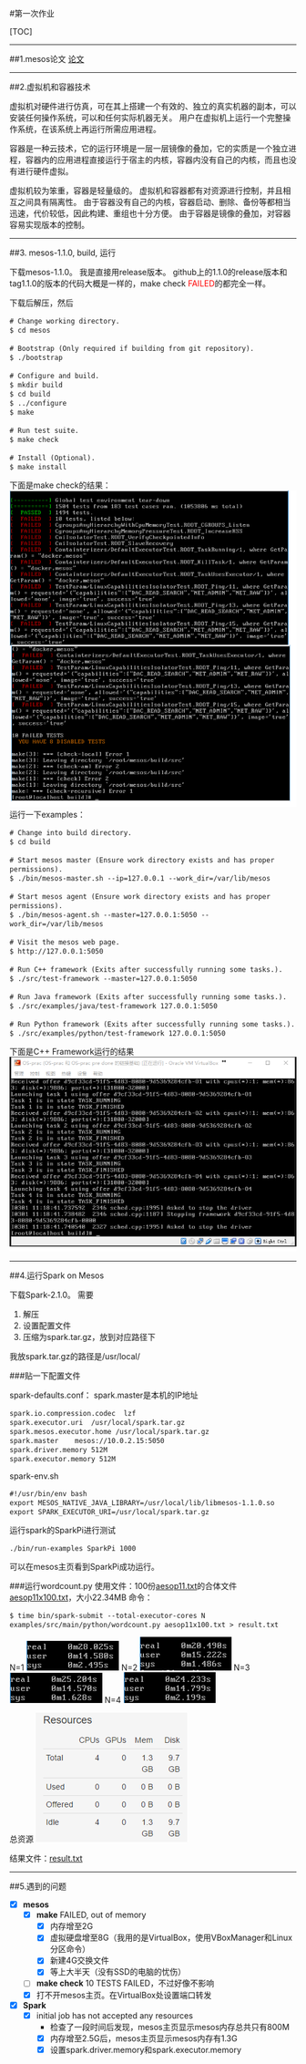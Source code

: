 #第一次作业

[TOC]

-------

##1.mesos论文
[论文](https://github.com/bacTlink/OS-practice/blob/master/%E7%AC%AC1%E6%AC%A1%E4%BD%9C%E4%B8%9A/Mesos%20A%20Platform%20for%20Fine-Grained%20Resource%20Sharing%20in%20the%20Data%20Center.pdf)

---

##2.虚拟机和容器技术

虚拟机对硬件进行仿真，可在其上搭建一个有效的、独立的真实机器的副本，可以安装任何操作系统，可以和任何实际机器无关。
用户在虚拟机上运行一个完整操作系统，在该系统上再运行所需应用进程。

容器是一种云技术，它的运行环境是一层一层镜像的叠加，它的实质是一个独立进程，容器内的应用进程直接运行于宿主的内核，容器内没有自己的内核，而且也没有进行硬件虚拟。

虚拟机较为笨重，容器是轻量级的。
虚拟机和容器都有对资源进行控制，并且相互之间具有隔离性。
由于容器没有自己的内核，容器启动、删除、备份等都相当迅速，代价较低，因此构建、重组也十分方便。
由于容器是镜像的叠加，对容器容易实现版本的控制。

---

##3. mesos-1.1.0, build, 运行

下载mesos-1.1.0。
我是直接用release版本。
github上的1.1.0的release版本和tag1.1.0的版本的代码大概是一样的，make check <font color="red">FAILED</font>的都完全一样。

下载后解压，然后
```
# Change working directory.
$ cd mesos

# Bootstrap (Only required if building from git repository).
$ ./bootstrap

# Configure and build.
$ mkdir build
$ cd build
$ ../configure
$ make

# Run test suite.
$ make check

# Install (Optional).
$ make install
```
下面是make check的结果：
![build mesos](https://github.com/bacTlink/OS-practice/raw/master/%E7%AC%AC1%E6%AC%A1%E4%BD%9C%E4%B8%9A/build%20mesos.png)
运行一下examples：
```
# Change into build directory.
$ cd build

# Start mesos master (Ensure work directory exists and has proper permissions).
$ ./bin/mesos-master.sh --ip=127.0.0.1 --work_dir=/var/lib/mesos

# Start mesos agent (Ensure work directory exists and has proper permissions).
$ ./bin/mesos-agent.sh --master=127.0.0.1:5050 --work_dir=/var/lib/mesos

# Visit the mesos web page.
$ http://127.0.0.1:5050

# Run C++ framework (Exits after successfully running some tasks.).
$ ./src/test-framework --master=127.0.0.1:5050

# Run Java framework (Exits after successfully running some tasks.).
$ ./src/examples/java/test-framework 127.0.0.1:5050

# Run Python framework (Exits after successfully running some tasks.).
$ ./src/examples/python/test-framework 127.0.0.1:5050
```
下面是C++ Framework运行的结果
![C++ Framework](https://github.com/bacTlink/OS-practice/raw/master/%E7%AC%AC1%E6%AC%A1%E4%BD%9C%E4%B8%9A/C++%20Framework.png)

---

##4.运行Spark on Mesos

下载Spark-2.1.0。
需要

1. 解压
2. 设置配置文件
3. 压缩为spark.tar.gz，放到对应路径下

我放spark.tar.gz的路径是/usr/local/

###贴一下配置文件

spark-defaults.conf：
spark.master是本机的IP地址
```
spark.io.compression.codec	lzf
spark.executor.uri	/usr/local/spark.tar.gz
spark.mesos.executor.home /usr/local/spark.tar.gz
spark.master	mesos://10.0.2.15:5050
spark.driver.memory 512M
spark.executor.memory 512M
```

spark-env.sh
```
#!/usr/bin/env bash
export MESOS_NATIVE_JAVA_LIBRARY=/usr/local/lib/libmesos-1.1.0.so
export SPARK_EXECUTOR_URI=/usr/local/spark.tar.gz
```

运行spark的SparkPi进行测试
```
./bin/run-examples SparkPi 1000
```
可以在mesos主页看到SparkPi成功运行。

###运行wordcount.py
使用文件：100份[aesop11.txt](http://www.textfiles.com/stories/aesop11.txt)的合体文件[aesop11x100.txt](https://github.com/bacTlink/OS-practice/raw/master/%E7%AC%AC1%E6%AC%A1%E4%BD%9C%E4%B8%9A/aesop11x100.txt)，大小22.34MB
命令：

```
$ time bin/spark-submit --total-executor-cores N examples/src/main/python/wordcount.py aesop11x100.txt > result.txt
```

N=1
![N=1](https://github.com/bacTlink/OS-practice/raw/master/%E7%AC%AC1%E6%AC%A1%E4%BD%9C%E4%B8%9A/N%3D1.png)
N=2
![N=2](https://github.com/bacTlink/OS-practice/raw/master/%E7%AC%AC1%E6%AC%A1%E4%BD%9C%E4%B8%9A/N%3D2.png)
N=3
![N=3](https://github.com/bacTlink/OS-practice/raw/master/%E7%AC%AC1%E6%AC%A1%E4%BD%9C%E4%B8%9A/N%3D3.png)
N=4
![N=4](https://github.com/bacTlink/OS-practice/raw/master/%E7%AC%AC1%E6%AC%A1%E4%BD%9C%E4%B8%9A/N%3D4.png)

总资源
![资源](https://github.com/bacTlink/OS-practice/raw/master/%E7%AC%AC1%E6%AC%A1%E4%BD%9C%E4%B8%9A/%E8%B5%84%E6%BA%90.png)

结果文件：[result.txt](https://github.com/bacTlink/OS-practice/raw/master/%E7%AC%AC1%E6%AC%A1%E4%BD%9C%E4%B8%9A/result.txt)

---

##5.遇到的问题

- [x] **mesos**
    - [x] **make** FAILED, out of memory
        - [x] 内存增至2G
        - [x] 虚拟硬盘增至8G（我用的是VirtualBox，使用VBoxManager和Linux分区命令）
        - [x] 新建4G交换文件
        - [x] 等上大半天（没有SSD的电脑的忧伤）
    - [ ] **make check** 10 TESTS FAILED，不过好像不影响
    - [x] 打不开mesos主页。在VirtualBox处设置端口转发
- [x] **Spark**
    - [x] initial job has not accepted any resources
        - 检查了一段时间后发现，mesos主页显示mesos内存总共只有800M
       - [x] 内存增至2.5G后，mesos主页显示mesos内存有1.3G
       - [x] 设置spark.driver.memory和spark.executor.memory
